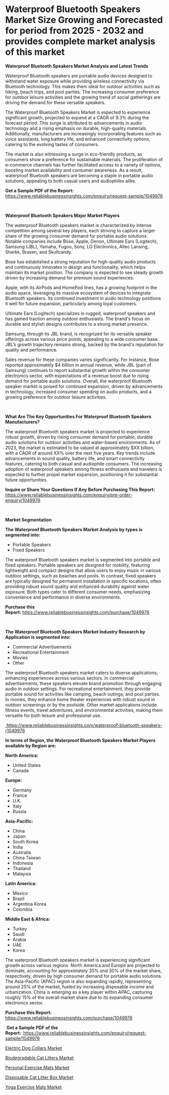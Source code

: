<p><h1>Waterproof Bluetooth Speakers Market Size Growing and Forecasted for period from 2025 - 2032 and provides complete market analysis of this market</h1></p><p><strong>Waterproof Bluetooth Speakers Market Analysis and Latest Trends</strong></p>
<p><p>Waterproof Bluetooth speakers are portable audio devices designed to withstand water exposure while providing wireless connectivity via Bluetooth technology. This makes them ideal for outdoor activities such as hiking, beach trips, and pool parties. The increasing consumer preference for outdoor leisure activities and the growing trend of social gatherings are driving the demand for these versatile speakers.</p><p>The Waterproof Bluetooth Speakers Market is expected to experience significant growth, projected to expand at a CAGR of 9.3% during the forecast period. This surge is attributed to advancements in audio technology and a rising emphasis on durable, high-quality materials. Additionally, manufacturers are increasingly incorporating features such as voice assistants, long battery life, and enhanced connectivity options, catering to the evolving tastes of consumers. </p><p>The market is also witnessing a surge in eco-friendly products, as consumers show a preference for sustainable materials. The proliferation of e-commerce channels has further facilitated access to a variety of options, boosting market availability and consumer awareness. As a result, waterproof Bluetooth speakers are becoming a staple in portable audio solutions, appealing to both casual users and audiophiles alike.</p></p>
<p><strong>Get a Sample PDF of the Report:&nbsp;</strong> <a href="https://www.reliablebusinessinsights.com/enquiry/request-sample/1049976?utm_campaign=96&utm_medium=2&utm_source=Github&utm_content=ia&utm_term=07022025&utm_id=waterproof-bluetooth-speakers">https://www.reliablebusinessinsights.com/enquiry/request-sample/1049976</a></p>
<p>&nbsp;</p>
<p><strong>Waterproof Bluetooth Speakers Major Market Players</strong></p>
<p><p>The waterproof Bluetooth speakers market is characterized by intense competition among several key players, each striving to capture a larger share of the growing consumer demand for portable audio solutions. Notable companies include Bose, Apple, Denon, Ultimate Ears (Logitech), Samsung (JBL), Yamaha, Fugoo, Sony, LG Electronics, Altec Lansing, Sharkk, Braven, and Skullcandy.</p><p>Bose has established a strong reputation for high-quality audio products and continuously innovates in design and functionality, which helps maintain its market position. The company is expected to see steady growth driven by increasing demand for premium sound experiences.</p><p>Apple, with its AirPods and HomePod lines, has a growing footprint in the audio space, leveraging its massive ecosystem of devices to integrate Bluetooth speakers. Its continued investment in audio technology positions it well for future expansion, particularly among loyal customers.</p><p>Ultimate Ears (Logitech) specializes in rugged, waterproof speakers and has gained traction among outdoor enthusiasts. The brand's focus on durable and stylish designs contributes to a strong market presence.</p><p>Samsung, through its JBL brand, is recognized for its versatile speaker offerings across various price points, appealing to a wide consumer base. JBL’s growth trajectory remains strong, backed by the brand's reputation for quality and performance.</p><p>Sales revenue for these companies varies significantly. For instance, Bose reported approximately $4 billion in annual revenue, while JBL (part of Samsung) continues to report substantial growth within the consumer electronics sector, with expectations of a revenue boost due to rising demand for portable audio solutions. Overall, the waterproof Bluetooth speaker market is poised for continued expansion, driven by advancements in technology, increased consumer spending on audio products, and a growing preference for outdoor leisure activities.</p></p>
<p>&nbsp;</p>
<p><strong>What Are The Key Opportunities For Waterproof Bluetooth Speakers Manufacturers?</strong></p>
<p><p>The waterproof Bluetooth speakers market is projected to experience robust growth, driven by rising consumer demand for portable, durable audio solutions for outdoor activities and water-based environments. As of 2023, the market is estimated to be valued at approximately $XX billion, with a CAGR of around XX% over the next five years. Key trends include advancements in sound quality, battery life, and smart connectivity features, catering to both casual and audiophile consumers. The increasing adoption of waterproof speakers among fitness enthusiasts and travelers is expected to further propel market expansion, positioning it for substantial future opportunities.</p></p>
<p><strong>Inquire or Share Your Questions If Any Before Purchasing This Report:</strong> <a href="https://www.reliablebusinessinsights.com/enquiry/pre-order-enquiry/1049976?utm_campaign=96&utm_medium=2&utm_source=Github&utm_content=ia&utm_term=07022025&utm_id=waterproof-bluetooth-speakers">https://www.reliablebusinessinsights.com/enquiry/pre-order-enquiry/1049976</a></p>
<p>&nbsp;</p>
<p><strong>Market Segmentation</strong></p>
<p><strong>The Waterproof Bluetooth Speakers Market Analysis by types is segmented into:</strong></p>
<p><ul><li>Portable Speakers</li><li>Fixed Speakers</li></ul></p>
<p><p>The waterproof Bluetooth speakers market is segmented into portable and fixed speakers. Portable speakers are designed for mobility, featuring lightweight and compact designs that allow users to enjoy music in various outdoor settings, such as beaches and pools. In contrast, fixed speakers are typically designed for permanent installation in specific locations, often providing robust sound quality and enhanced durability against water exposure. Both types cater to different consumer needs, emphasizing convenience and performance in diverse environments.</p></p>
<p><strong>Purchase this Report:&nbsp;</strong><a href="https://www.reliablebusinessinsights.com/purchase/1049976?utm_campaign=96&utm_medium=2&utm_source=Github&utm_content=ia&utm_term=07022025&utm_id=waterproof-bluetooth-speakers">https://www.reliablebusinessinsights.com/purchase/1049976</a></p>
<p>&nbsp;</p>
<p><strong>The Waterproof Bluetooth Speakers Market Industry Research by Application is segmented into:</strong></p>
<p><ul><li>Commercial Advertisements</li><li>Recreational Entertainment</li><li>Movies</li><li>Other</li></ul></p>
<p><p>The waterproof Bluetooth speakers market caters to diverse applications, enhancing experiences across various sectors. In commercial advertisements, these speakers elevate brand promotion through engaging audio in outdoor settings. For recreational entertainment, they provide portable sound for activities like camping, beach outings, and pool parties. In movies, they enhance home theater experiences with robust sound in outdoor screenings or by the poolside. Other market applications include fitness events, travel adventures, and environmental activities, making them versatile for both leisure and professional use.</p></p>
<p><a href="https://www.reliablebusinessinsights.com/waterproof-bluetooth-speakers-r1049976?utm_campaign=96&utm_medium=2&utm_source=Github&utm_content=ia&utm_term=07022025&utm_id=waterproof-bluetooth-speakers">&nbsp;https://www.reliablebusinessinsights.com/waterproof-bluetooth-speakers-r1049976</a></p>
<p><strong>In terms of Region, the Waterproof Bluetooth Speakers Market Players available by Region are:</strong></p>
<p>
    <p> <strong> North America: </strong>
        <ul>
            <li>United States</li>
            <li>Canada</li>
        </ul>
        </p> 
    <p> <strong> Europe: </strong>
        <ul>
            <li>Germany</li>
            <li>France</li>
            <li>U.K.</li>
            <li>Italy</li>
            <li>Russia</li>
        </ul>
        </p> 
    <p> <strong> Asia-Pacific: </strong>
        <ul>
            <li>China</li>
            <li>Japan</li>
            <li>South Korea</li>
            <li>India</li>
            <li>Australia</li>
            <li>China Taiwan</li>
            <li>Indonesia</li>
            <li>Thailand</li>
            <li>Malaysia</li>
        </ul>
        </p> 
    <p> <strong> Latin America: </strong>
        <ul>
            <li>Mexico</li>
            <li>Brazil</li>
            <li>Argentina Korea</li>
            <li>Colombia</li>
        </ul>
        </p> 
    <p> <strong> Middle East & Africa: </strong>
        <ul>
            <li>Turkey</li>
            <li>Saudi</li>
            <li>Arabia</li>
            <li>UAE</li>
            <li>Korea</li>
        </ul>
    </p>
    </p>
<p><p>The waterproof Bluetooth speakers market is experiencing significant growth across various regions. North America and Europe are projected to dominate, accounting for approximately 35% and 30% of the market share, respectively, driven by high consumer demand for portable audio solutions. The Asia-Pacific (APAC) region is also expanding rapidly, representing around 25% of the market, fueled by increasing disposable income and urbanization. China is emerging as a key player within APAC, capturing roughly 15% of the overall market share due to its expanding consumer electronics sector.</p></p>
<p><strong>Purchase this Report: </strong><a href="https://www.reliablebusinessinsights.com/purchase/1049976?utm_campaign=96&utm_medium=2&utm_source=Github&utm_content=ia&utm_term=07022025&utm_id=waterproof-bluetooth-speakers">https://www.reliablebusinessinsights.com/purchase/1049976</a></p>
<p>&nbsp;<strong>Get a Sample PDF of the Report:&nbsp;&nbsp;</strong><a href="https://www.reliablebusinessinsights.com/enquiry/request-sample/1049976?utm_campaign=96&utm_medium=2&utm_source=Github&utm_content=ia&utm_term=07022025&utm_id=waterproof-bluetooth-speakers">https://www.reliablebusinessinsights.com/enquiry/request-sample/1049976</a></p>
<p><strong></strong></p>
<p><p><a href="https://github.com/swietanasso/Market-Research-Report-List-1/blob/main/electric-dog-collars-market.md?utm_campaign=96&utm_medium=2&utm_source=Github&utm_content=ia&utm_term=07022025&utm_id=waterproof-bluetooth-speakers">Electric Dog Collars Market</a></p><p><a href="https://github.com/micbotam/Market-Research-Report-List-1/blob/main/biodegradable-cat-litters-market.md?utm_campaign=96&utm_medium=2&utm_source=Github&utm_content=ia&utm_term=07022025&utm_id=waterproof-bluetooth-speakers">Biodegradable Cat Litters Market</a></p><p><a href="https://github.com/blasiasmienk/Market-Research-Report-List-1/blob/main/personal-exercise-mats-market.md?utm_campaign=96&utm_medium=2&utm_source=Github&utm_content=ia&utm_term=07022025&utm_id=waterproof-bluetooth-speakers">Personal Exercise Mats Market</a></p><p><a href="https://github.com/shadnfamoza/Market-Research-Report-List-1/blob/main/disposable-cat-litter-box-market.md?utm_campaign=96&utm_medium=2&utm_source=Github&utm_content=ia&utm_term=07022025&utm_id=waterproof-bluetooth-speakers">Disposable Cat Litter Box Market</a></p><p><a href="https://github.com/normiaooghe3/Market-Research-Report-List-1/blob/main/yoga-exercise-mats-market.md?utm_campaign=96&utm_medium=2&utm_source=Github&utm_content=ia&utm_term=07022025&utm_id=waterproof-bluetooth-speakers">Yoga Exercise Mats Market</a></p></p>
